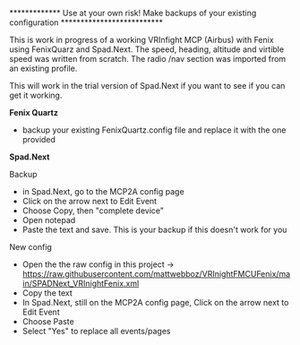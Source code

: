 ************* Use at your own risk!   Make backups of your existing configuration   **************************

This is work in progress of a working VRInfight MCP (Airbus) with Fenix using FenixQuarz and Spad.Next.    The speed, heading, altitude and virtible speed was written from scratch.   The radio /nav section was imported from an existing profile.

This will work in the trial version of Spad.Next if you want to see if you can get it working.

**Fenix Quartz**
- backup your existing FenixQuartz.config file and replace it with the one provided

**Spad.Next**

Backup
- in Spad.Next, go to the MCP2A config page
-   Click on the arrow next to Edit Event
-   Choose Copy, then "complete device"
-   Open notepad
-   Paste the text and save.    This is your backup if this doesn't work for you

New config
  -   Open the the raw config in this project -> https://raw.githubusercontent.com/mattwebboz/VRInightFMCUFenix/main/SPADNext_VRInightFenix.xml
  -   Copy the text
  -   In Spad.Next, still on the MCP2A config page, Click on the arrow next to Edit Event
  -   Choose Paste
  -   Select "Yes" to replace all events/pages
